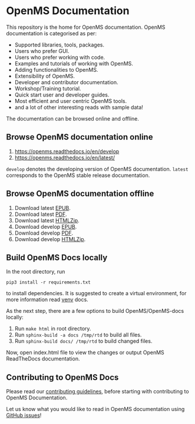 OpenMS Documentation
====================

This repository is the home for OpenMS documentation. OpenMS documentation is categorised as per:

- Supported libraries, tools, packages.
- Users who prefer GUI.
- Users who prefer working with code.
- Examples and tutorials of working with OpenMS.
- Adding functionalities to OpenMS.
- Extensibility of OpenMS.
- Developer and contributor documentation.
- Workshop/Training tutorial.
- Quick start user and developer guides.
- Most efficient and user centric OpenMS tools.
- and a lot of other interesting reads with sample data!

The documentation can be browsed online and offline.

## Browse OpenMS documentation online

1. https://openms.readthedocs.io/en/develop
2. https://openms.readthedocs.io/en/latest/

`develop` denotes the developing version of OpenMS documentation. `latest` corresponds to the OpenMS stable release
documentation.


## Browse OpenMS documentation offline

1. Download latest [EPUB](https://openms.readthedocs.io/_/downloads/en/latest/epub/).
2. Download latest [PDF](https://openms.readthedocs.io/_/downloads/en/latest/pdf/).
3. Download latest [HTMLZip](https://openms.readthedocs.io/_/downloads/en/latest/htmlzip/).
4. Download develop [EPUB](https://openms.readthedocs.io/_/downloads/en/develop/epub/).
5. Download develop [PDF](https://openms.readthedocs.io/_/downloads/en/develop/pdf/).
6. Download develop [HTMLZip](https://openms.readthedocs.io/_/downloads/en/develop/htmlzip/).

## Build OpenMS Docs locally

In the root directory, run

```
pip3 install -r requirements.txt
```

to install dependencies. It is suggested to create a virtual environment, for more information read [venv](https://docs.python.org/3/library/venv.html) docs.

As the next step, there are a few options to build OpenMS/OpenMS-docs locally:

1. Run `make html` in root directory.
2. Run `sphinx-build -a docs /tmp/rtd` to build all files.
3. Run `sphinx-build docs/ /tmp/rtd` to build changed files.

Now, open index.html file to view the changes or output OpenMS ReadTheDocs documentation.

## Contributing to OpenMS Docs

Please read our [contributing guidelines](.github/CONTRIBUTING.md), before starting with contributing to OpenMS
Documentation.

Let us know what you would like to read in OpenMS documentation using [GitHub issues](https://github.com/OpenMS/OpenMS-docs/issues/new/choose)!
